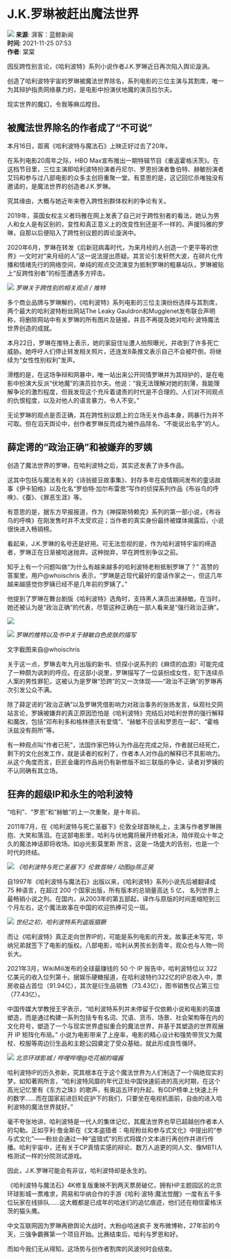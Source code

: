 # J.K.罗琳被赶出魔法世界

![](https://file.thepaper.cn/wap/v6/img/logo_wap_v3.png) 
**来源**: 湃客：蓝鲸新闻  
**时间**: 2021-11-25 07:53  
**作者**: 棠棠  

因反跨性别言论，《哈利波特》系列小说作者J.K.罗琳近日再次陷入舆论漩涡。

创造了哈利波特宇宙的罗琳被魔法世界除名，系列电影的三位主演与其割席，唯一为其辩护指责网络暴力的，是电影中扮演伏地魔的演员拉尔夫。

现实世界的魔幻，令我等麻瓜瞠目。

## 被魔法世界除名的作者成了“不可说”

本月16日，距离《哈利波特与魔法石》上映正好过去了20年。

在系列电影20周年之际，HBO Max宣布推出一期特辑节目《重返霍格沃茨》。在这档节目里，三位主演即哈利波特扮演者丹尼尔、罗恩扮演者鲁伯特、赫敏扮演者艾玛和参与过八部电影的众多主创将重聚一堂。有意思的是，这记回忆杀唯独没有邀请的，是魔法世界的创造者J.K.罗琳。

究其缘由，大概与她近年来卷入跨性别群体权利的争论有关。

2019年，英国女权主义者玛雅在网上发表了自己对于跨性别者的看法，她认为男人和女人是有区别的，变性和真正意义上的改变性别还是不一样的。声援玛雅的罗琳，自那以后便陷入了跨性别议题的舆论漩涡中。

2020年6月，罗琳在转发《后新冠病毒时代，为来月经的人创造一个更平等的世界》一文时对“来月经的人”这一说法提出质疑。其言论引发轩然大波，在碎片化传播和情绪先行的网络空间，单纯的观点交流演变为抵制罗琳的粗暴站队，罗琳被贴上“反跨性别者”的标签遭遇多方抨击。

![](https://imagepphcloud.thepaper.cn/pph/image/165/699/775.jpg)
*罗琳关于跨性别的相关观点 / 推特*

多个商业品牌与罗琳解约，《哈利波特》系列电影的三位主演纷纷选择与其割席，两个最大的哈利波特粉丝网站The Leaky Gauldron和Mugglenet发布联合声明称，将删除网站中有关罗琳的所有图片及链接，并且不再提及她对哈利·波特魔法世界创造的成就。

本月22日，罗琳在推特上表示，她的家庭住址遭人拍照曝光，并收到了许多死亡威胁。她呼吁人们停止转发相关照片，还连发8条推文表示自己不会被吓倒，将继续为“女性性别权利”发声。

滑稽的是，在这场争辩和网暴中，唯一站出来公开同情罗琳并为其辩护的，是在电影中扮演大反派“伏地魔”的演员拉尔夫。他说：“我无法理解对她的刻薄，我能理解争论的激烈程度，但我发现这个充斥着谴责的时代是不合理的。人们对不同观点的仇恨程度，以及对他人的语言暴力，令人不安。”

无论罗琳的观点是否正确，其在跨性别议题上的立场无关作品本身，网暴行为并不可取。但在滔天舆论中，创作者罗琳反而成为被作品除名、“不能说出名字”的人。

## 薛定谔的“政治正确”和被嫌弃的罗姨

创造了魔法世界的罗琳，在哈利波特之后，其实还发表了许多作品。

这其中包括与魔法有关的《诗翁彼豆故事集》、封存多年在疫情期间发布的童话故事《伊卡狛格》以及化名“罗伯特·加尔布雷思”写作的侦探系列作品《布谷鸟的呼唤》、《蚕》、《罪恶生涯》等。

有意思的是，据东方早报报道，作为《神探斯特赖克》系列的第一部小说，《布谷鸟的呼唤》在刚发售时并不太受欢迎；当作者的真实身份最终被媒体揭露后，小说很快进入畅销榜。

看起来，J.K.罗琳的名号还是好用。可无法忽视的是，作为哈利波特宇宙的缔造者，罗琳正在日渐被哈迷抛弃。这种抛弃，早在跨性别争议之前。

知乎上有一个问题叫做“为什么有越来越多的哈利波特老粉抵制罗琳了？” 高赞的答案里，用户@whoischris 表示，“罗琳是近现代最好的童话作家之一，但这几年越来越感觉你罗姨已经不是几年前的罗姨了。”

他提到了罗琳在舞台剧版《哈利波特》选角时，支持黑人演员出演赫敏。在当时，她还被认为是“政治正确”的代表，尽管这种正确在一部人看来是“强行政治正确”。

![](https://imagepphcloud.thepaper.cn/pph/image/165/699/778.jpg)

![](https://imagepphcloud.thepaper.cn/pph/image/165/699/780.jpg)
*罗琳的推特以及书中关于赫敏白色皮肤的描写*

文字截图来自@whoischris

关于这一点，罗琳去年九月出版的新书、侦探小说系列的《麻烦的血源》可能完成了一种颇为讽刺的呼应。在这部小说里，罗琳描写了一位装扮成女性，犯下连续杀人案的男性罪犯，这被认为是罗琳“恐跨”的又一次体现——“政治不正确”的罗琳再次引发公众不满。

除了薛定谔的“政治正确”以及罗琳凭借影响力对政治事务的张扬发言，纵观社交网站言论，罗姨被嫌弃的真正原因恐怕是《哈利波特》完结后对哈利世界的强行解释和魔改，包括“邓布利多和格林德沃有爱情”、“赫敏不应该和罗恩在一起”、“霍格沃兹没有厕所”等。

有一种观点叫“作者已死”，法国作家巴特认为作品在完成之际，作者就已经死亡，剩下的文化创发工作，就是读者的权利了，作者本人对作品的解释已不具影响力。从这个角度而言，巨匠金庸的作品尚仍有新修版不如三联版的争论，读者对罗姨的不认同确有其立场。

## 狂奔的超级IP和永生的哈利波特

“哈利”、“罗恩”和“赫敏”的上一次重聚，是十年前。

2011年7月，在《哈利波特与死亡圣器下》伦敦全球首映礼上，主演与作者罗琳拥抱、大笑和落泪。在这部电影里，哈利与伏地魔将展开终极对决，陪伴观众十年之久的魔法神话即将收场。如@光影莫里斯 所言，这是一场盛大的告别，也是一个时代的终结。

![](https://imagepphcloud.thepaper.cn/pph/image/165/699/781.gif)
*《哈利波特与死亡圣器下》伦敦首映 / 动图@陈正昊*

自1997年《哈利波特与魔法石》出版以来，《哈利波特》系列小说先后被翻译成 75 种语言，在超过 200 个国家出版，所有版本的总销量高达 5 亿， 名列世界上最畅销小说之列。在国内，从2003年的第五部起，译作与原版的时间差缩短到三个月左右，这个魔法故事在中国的欢迎热捧可见一斑。

![](https://imagepphcloud.thepaper.cn/pph/image/165/699/798.jpg)
*世纪之初，哈利波特系列盗版猖獗*

而让《哈利波特》真正走向世界IP的，可能是系列电影的开发。故事还未写完，华纳兄弟就签下了电影的版权。八部电影，哈利从男孩长到青年，观众也与人物一同长大。

2021年3月，WikiMili发布的全球最赚钱的 50 个 IP 报告中，哈利波特位以 322 亿美元的收入位列第十。据娱乐硬糖报道，在哈利波特约322亿的IP总收入中，票房收益占首位（91.94亿），其次是衍生品销售（73.43亿），图书销售仅占第三位（77.43亿）。

中国传媒大学教授王宇表示，“哈利波特系列并未停留于仅依赖小说和电影的英雄塑造，而是通过构建一系列包括专有名词、咒语、货币、场景、社会架构等在内的文化符号，塑造了一个与现实世界虚拟重合的魔法世界，并基于其塑造的世界观展开 IP 矩阵化布局。” 小说为电影带来了上座率，电影的精心设计和强势带货又为魔杖、校服等周边衍生品和主题公园奠定了受众基础，就此形成良性循环。

![](https://imagepphcloud.thepaper.cn/pph/image/165/699/802.gif)
*北京环球影城 / 哔哩哔哩@吃花椒的喵酱*

哈利波特IP的历久弥新，究其根本在于这个魔法世界为人们制造了一个隔绝现实的梦。如知著网所言，“哈利波特风靡的年代正处中国快速前进的高光时期，在这个高光记忆里有《东方之珠》的歌声，有奥运五环的升起，有GDP榜单上快速上升的数字……而在国家前进巨轮庇护下的我们，只要坐在电视机面前，自由的进入哈利波特的魔法世界就好。”

毫不夸张地讲，哈利波特是一代人的集体记忆，其魔法世界也早已超越创作者本人的勾勒。正如亨利·詹金斯在《文本盗猎者：电视粉丝和参与式文化》中提出的“参与式文化”——粉丝会通过一种“盗猎式”的形式将媒介文本进行再创作并进行传播。哈利宇宙中，还有关于CP真情实感的辩论、数万人追更的同人文、像MBTI人格测试一样的分院测试游戏。

因此，J.K.罗琳可能会有非议，哈利波特却是永生的。

《哈利波特与魔法石》4K修复版重映不到两天票房破亿，拥有HP主题园区的北京环球影城一票难求，网易和华纳合作的手游《哈利·波特:魔法觉醒》一度有五千多位玩家在线排队……这大概都是已成年的哈迷们的追忆痕迹，他们还在相信霍格沃茨的猫头鹰。

中文互联网因为罗琳再掀舆论大战时，大粉@哈迷疯子 发布微博称，27年前的今天，三强争霸赛第一个项目开始。比赛结束后，哈利与罗恩和好。

而如今我们无从得知，这场势与创作者割席的风波何时会结束。
